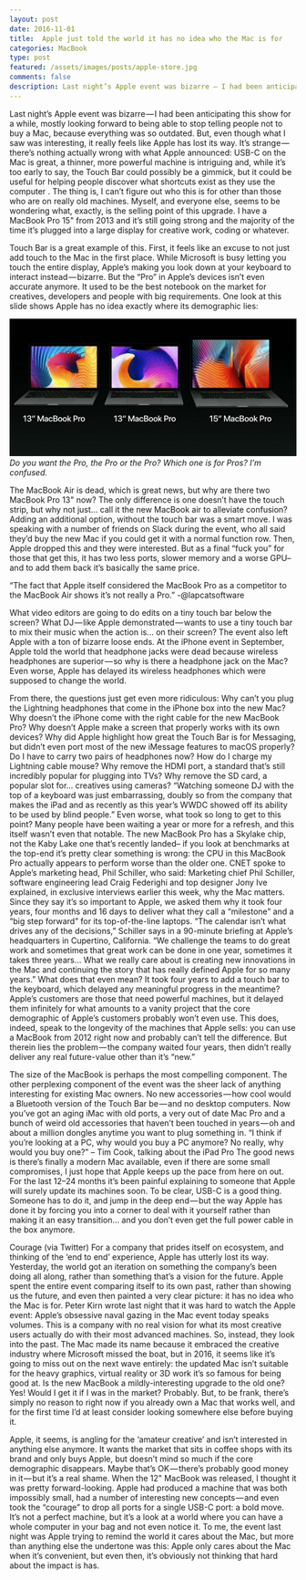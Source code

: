 ```yaml
---
layout: post
date: 2016-11-01
title:  Apple just told the world it has no idea who the Mac is for
categories: MacBook
type: post
featured: /assets/images/posts/apple-store.jpg
comments: false
description: Last night’s Apple event was bizarre — I had been anticipating this show for a while, mostly looking forward to being able to stop telling people not to buy a Mac, because everything was so outdated. But, even though what I saw was interesting, it really feels like Apple has lost its way.
---
```

Last night’s Apple event was bizarre — I had been anticipating this show for a while, mostly looking forward to being able to stop telling people not to buy a Mac, because everything was so outdated. But, even though what I saw was interesting, it really feels like Apple has lost its way.
It’s strange — there’s nothing actually wrong with what Apple announced: USB-C on the Mac is great, a thinner, more powerful machine is intriguing and, while it’s too early to say, the Touch Bar could possibly be a gimmick, but it could be useful for helping people discover what shortcuts exist as they use the computer
.
The thing is, I can’t figure out who this is for other than those who are on really old machines. Myself, and everyone else, seems to be wondering what, exactly, is the selling point of this upgrade. I have a MacBook Pro 15" from 2013 and it’s still going strong and the majority of the time it’s plugged into a large display for creative work, coding or whatever.

Touch Bar is a great example of this. First, it feels like an excuse to not just add touch to the Mac in the first place. While Microsoft is busy letting you touch the entire display, Apple’s making you look down at your keyboard to interact instead — bizarre.
But the “Pro” in Apple’s devices isn’t even accurate anymore. It used to be the best notebook on the market for creatives, developers and people with big requirements. One look at this slide shows Apple has no idea exactly where its demographic lies:

![](/assets/images/mb1.jpeg)
*Do you want the Pro, the Pro or the Pro? Which one is for Pros? I’m confused.*

The MacBook Air is dead, which is great news, but why are there two MacBook Pro 13" now? The only difference is one doesn’t have the touch strip, but why not just… call it the new MacBook air to alleviate confusion?
Adding an additional option, without the touch bar was a smart move. I was speaking with a number of friends on Slack during the event, who all said they’d buy the new Mac if you could get it with a normal function row. Then, Apple dropped this and they were interested. But as a final “fuck you” for those that get this, it has two less ports, slower memory and a worse GPU– and to add them back it’s basically the same price.

“The fact that Apple itself considered the MacBook Pro as a competitor to the MacBook Air shows it’s not really a Pro.” 
-@lapcatsoftware

What video editors are going to do edits on a tiny touch bar below the screen? What DJ — like Apple demonstrated — wants to use a tiny touch bar to mix their music when the action is… on their screen?
The event also left Apple with a ton of bizarre loose ends. At the iPhone event in September, Apple told the world that headphone jacks were dead because wireless headphones are superior — so why is there a headphone jack on the Mac? Even worse, Apple has delayed its wireless headphones which were supposed to change the world.

From there, the questions just get even more ridiculous:
Why can’t you plug the Lightning headphones that come in the iPhone box into the new Mac? Why doesn’t the iPhone come with the right cable for the new MacBook Pro? Why doesn’t Apple make a screen that properly works with its own devices? Why did Apple highlight how great the Touch Bar is for Messaging, but didn’t even port most of the new iMessage features to macOS properly? Do I have to carry two pairs of headphones now? How do I charge my Lightning cable mouse? Why remove the HDMI port, a standard that’s still incredibly popular for plugging into TVs? Why remove the SD card, a popular slot for… creatives using cameras?
“Watching someone DJ with the top of a keyboard was just embarrassing, doubly so from the company that makes the iPad and as recently as this year’s WWDC showed off its ability to be used by blind people.”
Even worse, what took so long to get to this point? Many people have been waiting a year or more for a refresh, and this itself wasn’t even that notable.
The new MacBook Pro has a Skylake chip, not the Kaby Lake one that’s recently landed– if you look at benchmarks at the top-end it’s pretty clear something is wrong: the CPU in this MacBook Pro actually appears to perform worse than the older one.
CNET spoke to Apple’s marketing head, Phil Schiller, who said:
Marketing chief Phil Schiller, software engineering lead Craig Federighi and top designer Jony Ive explained, in exclusive interviews earlier this week, why the Mac matters. Since they say it’s so important to Apple, we asked them why it took four years, four months and 16 days to deliver what they call a “milestone” and a “big step forward” for its top-of-the-line laptops.
“The calendar isn’t what drives any of the decisions,” Schiller says in a 90-minute briefing at Apple’s headquarters in Cupertino, California. “We challenge the teams to do great work and sometimes that great work can be done in one year, sometimes it takes three years… What we really care about is creating new innovations in the Mac and continuing the story that has really defined Apple for so many years.”
What does that even mean? It took four years to add a touch bar to the keyboard, which delayed any meaningful progress in the meantime? Apple’s customers are those that need powerful machines, but it delayed them infinitely for what amounts to a vanity project that the core demographic of Apple’s customers probably won’t even use.
This does, indeed, speak to the longevity of the machines that Apple sells: you can use a MacBook from 2012 right now and probably can’t tell the difference. But therein lies the problem — the company waited four years, then didn’t really deliver any real future-value other than it’s “new.”

The size of the MacBook is perhaps the most compelling component.
The other perplexing component of the event was the sheer lack of anything interesting for existing Mac owners. No new accessories — how cool would a Bluetooth version of the Touch Bar be — and no desktop computers.
Now you’ve got an aging iMac with old ports, a very out of date Mac Pro and a bunch of weird old accessories that haven’t been touched in years — oh and about a million dongles anytime you want to plug something in.
“I think if you’re looking at a PC, why would you buy a PC anymore? No really, why would you buy one?”
– Tim Cook, talking about the iPad Pro
The good news is there’s finally a modern Mac available, even if there are some small compromises, I just hope that Apple keeps up the pace from here on out. For the last 12–24 months it’s been painful explaining to someone that Apple will surely update its machines soon.
To be clear, USB-C is a good thing. Someone has to do it, and jump in the deep end — but the way Apple has done it by forcing you into a corner to deal with it yourself rather than making it an easy transition… and you don’t even get the full power cable in the box anymore.

Courage (via Twitter)
For a company that prides itself on ecosystem, and thinking of the ‘end to end’ experience, Apple has utterly lost its way.
Yesterday, the world got an iteration on something the company’s been doing all along, rather than something that’s a vision for the future.
Apple spent the entire event comparing itself to its own past, rather than showing us the future, and even then painted a very clear picture: it has no idea who the Mac is for.
Peter Kirn wrote last night that it was hard to watch the Apple event:
Apple’s obsessive naval gazing in the Mac event today speaks volumes. This is a company with no real vision for what its most creative users actually do with their most advanced machines. So, instead, they look into the past.
The Mac made its name because it embraced the creative industry where Microsoft missed the boat, but in 2016, it seems like it’s going to miss out on the next wave entirely: the updated Mac isn’t suitable for the heavy graphics, virtual reality or 3D work it’s so famous for being good at.
Is the new MacBook a mildly-interesting upgrade to the old one? Yes! Would I get it if I was in the market? Probably. But, to be frank, there’s simply no reason to right now if you already own a Mac that works well, and for the first time I’d at least consider looking somewhere else before buying it.

Apple, it seems, is angling for the ‘amateur creative’ and isn’t interested in anything else anymore. It wants the market that sits in coffee shops with its brand and only buys Apple, but doesn’t mind so much if the core demographic disappears. Maybe that’s OK — there’s probably good money in it — but it’s a real shame.
When the 12" MacBook was released, I thought it was pretty forward-looking. Apple had produced a machine that was both impossibly small, had a number of interesting new concepts — and even took the “courage” to drop all ports for a single USB-C port: a bold move. It’s not a perfect machine, but it’s a look at a world where you can have a whole computer in your bag and not even notice it.
To me, the event last night was Apple trying to remind the world it cares about the Mac, but more than anything else the undertone was this: Apple only cares about the Mac when it’s convenient, but even then, it’s obviously not thinking that hard about the impact is has.